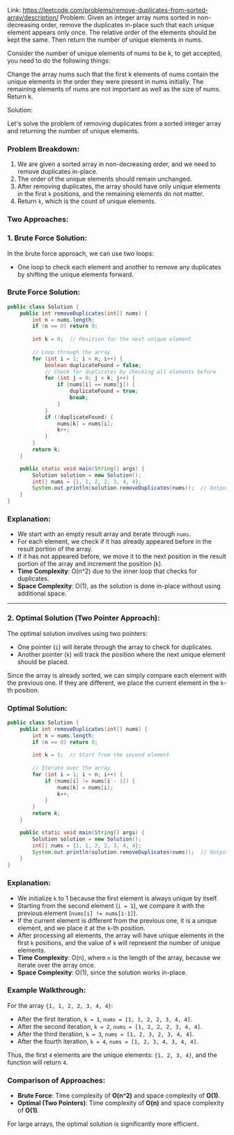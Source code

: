 Link: https://leetcode.com/problems/remove-duplicates-from-sorted-array/description/
Problem: Given an integer array nums sorted in non-decreasing order, remove the duplicates in-place such that each unique element appears only once. The relative order of the elements should be kept the same. Then return the number of unique elements in nums.

Consider the number of unique elements of nums to be k, to get accepted, you need to do the following things:

Change the array nums such that the first k elements of nums contain the unique elements in the order they were present in nums initially. The remaining elements of nums are not important as well as the size of nums.
Return k.

Solution:

Let's solve the problem of removing duplicates from a sorted integer array and returning the number of unique elements. 

### Problem Breakdown:
1. We are given a sorted array in non-decreasing order, and we need to remove duplicates in-place.
2. The order of the unique elements should remain unchanged.
3. After removing duplicates, the array should have only unique elements in the first `k` positions, and the remaining elements do not matter.
4. Return `k`, which is the count of unique elements.

### Two Approaches:

### 1. **Brute Force Solution:**
In the brute force approach, we can use two loops:
- One loop to check each element and another to remove any duplicates by shifting the unique elements forward.

### Brute Force Solution:

```java
public class Solution {
    public int removeDuplicates(int[] nums) {
        int n = nums.length;
        if (n == 0) return 0;
        
        int k = 0;  // Position for the next unique element
        
        // Loop through the array
        for (int i = 1; i < n; i++) {
            boolean duplicateFound = false;
            // Check for duplicates by checking all elements before
            for (int j = 0; j < k; j++) {
                if (nums[i] == nums[j]) {
                    duplicateFound = true;
                    break;
                }
            }
            if (!duplicateFound) {
                nums[k] = nums[i];
                k++;
            }
        }
        return k;
    }

    public static void main(String[] args) {
        Solution solution = new Solution();
        int[] nums = {1, 1, 2, 2, 3, 4, 4};
        System.out.println(solution.removeDuplicates(nums));  // Output: 4
    }
}
```

### Explanation:
- We start with an empty result array and iterate through `nums`.
- For each element, we check if it has already appeared before in the result portion of the array.
- If it has not appeared before, we move it to the next position in the result portion of the array and increment the position (`k`).
- **Time Complexity**: O(n^2) due to the inner loop that checks for duplicates.
- **Space Complexity**: O(1), as the solution is done in-place without using additional space.

---

### 2. **Optimal Solution (Two Pointer Approach):**

The optimal solution involves using two pointers:
- One pointer (`i`) will iterate through the array to check for duplicates.
- Another pointer (`k`) will track the position where the next unique element should be placed.

Since the array is already sorted, we can simply compare each element with the previous one. If they are different, we place the current element in the `k`-th position.

### Optimal Solution:

```java
public class Solution {
    public int removeDuplicates(int[] nums) {
        int n = nums.length;
        if (n == 0) return 0;
        
        int k = 1;  // Start from the second element
        
        // Iterate over the array
        for (int i = 1; i < n; i++) {
            if (nums[i] != nums[i - 1]) {
                nums[k] = nums[i];
                k++;
            }
        }
        return k;
    }

    public static void main(String[] args) {
        Solution solution = new Solution();
        int[] nums = {1, 1, 2, 2, 3, 4, 4};
        System.out.println(solution.removeDuplicates(nums));  // Output: 4
    }
}
```

### Explanation:
- We initialize `k` to 1 because the first element is always unique by itself.
- Starting from the second element (`i = 1`), we compare it with the previous element (`nums[i] != nums[i-1]`).
- If the current element is different from the previous one, it is a unique element, and we place it at the `k`-th position.
- After processing all elements, the array will have unique elements in the first `k` positions, and the value of `k` will represent the number of unique elements.
- **Time Complexity**: O(n), where `n` is the length of the array, because we iterate over the array once.
- **Space Complexity**: O(1), since the solution works in-place.

### Example Walkthrough:

For the array `{1, 1, 2, 2, 3, 4, 4}`:

- After the first iteration, `k = 1`, `nums = [1, 1, 2, 2, 3, 4, 4]`.
- After the second iteration, `k = 2`, `nums = [1, 2, 2, 2, 3, 4, 4]`.
- After the third iteration, `k = 3`, `nums = [1, 2, 3, 2, 3, 4, 4]`.
- After the fourth iteration, `k = 4`, `nums = [1, 2, 3, 4, 3, 4, 4]`.

Thus, the first `4` elements are the unique elements: `{1, 2, 3, 4}`, and the function will return `4`.

### Comparison of Approaches:

- **Brute Force**: Time complexity of **O(n^2)** and space complexity of **O(1)**.
- **Optimal (Two Pointers)**: Time complexity of **O(n)** and space complexity of **O(1)**.

For large arrays, the optimal solution is significantly more efficient.
